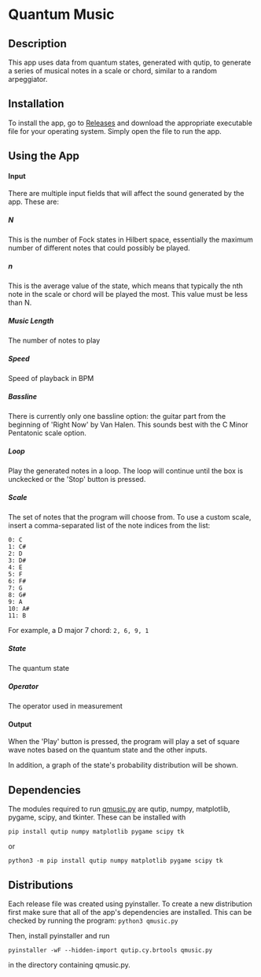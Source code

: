 # Quantum Music

## Description

This app uses data from quantum states, generated with qutip, to generate a series of musical notes in a scale or chord, similar to a random arpeggiator.

## Installation

To install the app, go to [Releases](https://github.com/jwitty3/qmusic/releases) and download the appropriate executable file for your operating system. Simply open the file to run the app.

## Using the App

#### Input

There are multiple input fields that will affect the sound generated by the app. These are:
##### N
This is the number of Fock states in Hilbert space, essentially the maximum number of different notes that could possibly be played.
##### n
This is the average value of the state, which means that typically the nth note in the scale or chord will be played the most. This value must be less than N.
##### Music Length
The number of notes to play
##### Speed
Speed of playback in BPM
##### Bassline
There is currently only one bassline option: the guitar part from the beginning of 'Right Now' by Van Halen. This sounds best with the C Minor Pentatonic scale option.
##### Loop
Play the generated notes in a loop. The loop will continue until the box is unckecked or the 'Stop' button is pressed.
##### Scale
The set of notes that the program will choose from. To use a custom scale, insert a comma-separated list of the note indices from the list:
```
0: C
1: C#
2: D
3: D#
4: E
5: F
6: F#
7: G
8: G#
9: A
10: A#
11: B
```
For example, a D major 7 chord: `2, 6, 9, 1`
##### State
The quantum state
##### Operator
The operator used in measurement

#### Output

When the 'Play' button is pressed, the program will play a set of square wave notes based on the quantum state and the other inputs.

In addition, a graph of the state's probability distribution will be shown.

## Dependencies

The modules required to run [qmusic.py](./src/qmusic/qmusic.py) are qutip, numpy, matplotlib, pygame, scipy, and tkinter. These can be installed with
```
pip install qutip numpy matplotlib pygame scipy tk
```
or
```
python3 -m pip install qutip numpy matplotlib pygame scipy tk
```

## Distributions

Each release file was created using pyinstaller. To create a new distribution first make sure that all of the app's dependencies are installed. This can be checked by running the program: `python3 qmusic.py` 

Then, install pyinstaller and run
```
pyinstaller -wF --hidden-import qutip.cy.brtools qmusic.py
```
in the directory containing qmusic.py.
